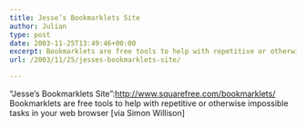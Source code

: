 ```yaml
---
title: Jesse’s Bookmarklets Site
author: Julian
type: post
date: 2003-11-25T13:49:46+00:00
excerpt: Bookmarklets are free tools to help with repetitive or otherwise impossible tasks in your web browser
url: /2003/11/25/jesses-bookmarklets-site/

---
```

&#8220;Jesse&#8217;s Bookmarklets Site&#8221;:http://www.squarefree.com/bookmarklets/ Bookmarklets are free tools to help with repetitive or otherwise impossible tasks in your web browser [via <a hrref="http://simon.incutio.com/">Simon Willison</a>]